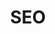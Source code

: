 ---
title: SEO
crosslinks:
- Entrepreneur
- retardedseo
- hireforseo
- programming
- '2013'
- JaaxyKeywordTool
- appstoreoptimizations
- assholedesign
- BloggersHelp
- trolling
- Wordpress
- SEO_Methods
- InternetMarketing
---